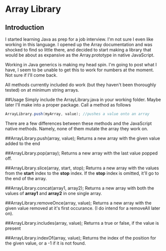 # Array Library

## Introduction
I started learning Java as prep for a job interview.  I'm not sure I even like working in this language.  I opened up the Array documentation and was shocked to find so little there, and decided to start making a library that would be about as expansive as the Array.prototype in native JavaScript.

Working in Java generics is making my head spin.  I'm going to post what I have, I seem to be unable to get this to work for numbers at the moment.  Not sure if I'll come back.

All methods currently included do work (but they haven't been thoroughly tested) on at minimum string arrays.

##Usage
Simply include the ArrayLibrary.java in your working folder.  Maybe later I'll make into a proper package.  Call a method as follows

```java
ArrayLibrary.push(myArray, value); //pushes a value onto an array
```

There are a few differences between these methods and the JavaScript native methods.  Namely, none of them mutate the array they work on.

##ArrayLibrary.push(array, value);
Returns a new array with the given value added to the end

##ArrayLibrary.pop(array);
Returns a new array with the last value popped off.

##ArrayLibrary.slice(array, start, stop);
Returns a new array with the values from the __start__ index to the __stop__ index.  If the __stop__ index is omitted, it'll go to the end of the array.

##ArrayLibrary.concat(array1, array2);
Returns a new array with both the values of __array1__ and __array2__ in one single array.

##ArrayLibrary.removeOnce(array, value);
Returns a new array with the given value removed at it's first occurance.  (I do intend for a removeAll later on).

##ArrayLibrary.includes(array, value);
Returns a true or false, if the value is present

##ArrayLibrary.indexOf(array, value);
Returns the index of the position for the given value, or a -1 if it is not found.